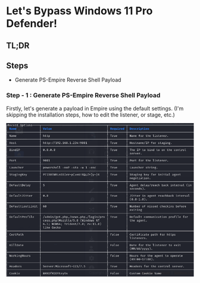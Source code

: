 # Let's Bypass Windows 11 Pro Defender!

## TL;DR

## Steps

* Generate PS-Empire Reverse Shell Payload

### Step - 1 : Generate PS-Empire Reverse Shell Payload

Firstly, let's generate a payload in Empire using the default settings. (I'm skipping the installation steps, how to edit the listener, or stage, etc.)

![Syscall Mark](./assets/default-listener-table-view.png)